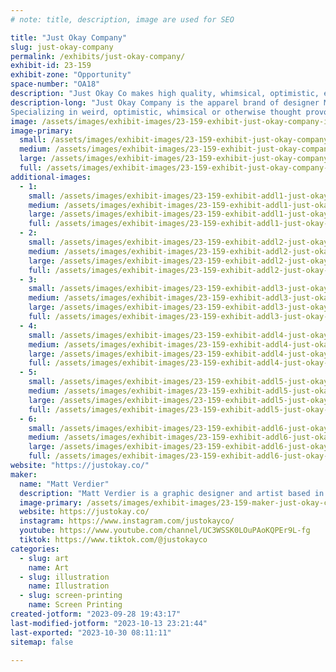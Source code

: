 ```yaml
---
# note: title, description, image are used for SEO

title: "Just Okay Company"
slug: just-okay-company
permalink: /exhibits/just-okay-company/
exhibit-id: 23-159
exhibit-zone: "Opportunity"
space-number: "OA18"
description: "Just Okay Co makes high quality, whimsical, optimistic, existential graphic t-shirts and trinkets!"
description-long: "Just Okay Company is the apparel brand of designer Matt Verdier. 
Specializing in weird, optimistic, whimsical or otherwise thought provoking graphic tees, Just Okay Company invites you to have a laugh considering the absurdity of everyday life. And most of all, to feel affirmed and confident wearing your new favorite t-shirt with some silly text that speaks to you!"
image: /assets/images/exhibit-images/23-159-exhibit-just-okay-company-img-7440-2-large.jpg
image-primary: 
  small: /assets/images/exhibit-images/23-159-exhibit-just-okay-company-img-7440-2-small.jpg
  medium: /assets/images/exhibit-images/23-159-exhibit-just-okay-company-img-7440-2-medium.jpg
  large: /assets/images/exhibit-images/23-159-exhibit-just-okay-company-img-7440-2-large.jpg
  full: /assets/images/exhibit-images/23-159-exhibit-just-okay-company-img-7440-2-full.jpg
additional-images: 
  - 1:
    small: /assets/images/exhibit-images/23-159-exhibit-addl1-just-okay-company-justokayco-communityt-small.jpg
    medium: /assets/images/exhibit-images/23-159-exhibit-addl1-just-okay-company-justokayco-communityt-medium.jpg
    large: /assets/images/exhibit-images/23-159-exhibit-addl1-just-okay-company-justokayco-communityt-large.jpg
    full: /assets/images/exhibit-images/23-159-exhibit-addl1-just-okay-company-justokayco-communityt-full.jpg
  - 2:
    small: /assets/images/exhibit-images/23-159-exhibit-addl2-just-okay-company-justokayco-otgw-small.jpg
    medium: /assets/images/exhibit-images/23-159-exhibit-addl2-just-okay-company-justokayco-otgw-medium.jpg
    large: /assets/images/exhibit-images/23-159-exhibit-addl2-just-okay-company-justokayco-otgw-large.jpg
    full: /assets/images/exhibit-images/23-159-exhibit-addl2-just-okay-company-justokayco-otgw-full.jpg
  - 3:
    small: /assets/images/exhibit-images/23-159-exhibit-addl3-just-okay-company-justokayco-singst-small.jpg
    medium: /assets/images/exhibit-images/23-159-exhibit-addl3-just-okay-company-justokayco-singst-medium.jpg
    large: /assets/images/exhibit-images/23-159-exhibit-addl3-just-okay-company-justokayco-singst-large.jpg
    full: /assets/images/exhibit-images/23-159-exhibit-addl3-just-okay-company-justokayco-singst-full.jpg
  - 4:
    small: /assets/images/exhibit-images/23-159-exhibit-addl4-just-okay-company-justokayco-veil-t-small.jpg
    medium: /assets/images/exhibit-images/23-159-exhibit-addl4-just-okay-company-justokayco-veil-t-medium.jpg
    large: /assets/images/exhibit-images/23-159-exhibit-addl4-just-okay-company-justokayco-veil-t-large.jpg
    full: /assets/images/exhibit-images/23-159-exhibit-addl4-just-okay-company-justokayco-veil-t-full.jpg
  - 5:
    small: /assets/images/exhibit-images/23-159-exhibit-addl5-just-okay-company-love-small.jpg
    medium: /assets/images/exhibit-images/23-159-exhibit-addl5-just-okay-company-love-medium.jpg
    large: /assets/images/exhibit-images/23-159-exhibit-addl5-just-okay-company-love-large.jpg
    full: /assets/images/exhibit-images/23-159-exhibit-addl5-just-okay-company-love-full.jpg
  - 6:
    small: /assets/images/exhibit-images/23-159-exhibit-addl6-just-okay-company-whimsy-small.jpg
    medium: /assets/images/exhibit-images/23-159-exhibit-addl6-just-okay-company-whimsy-medium.jpg
    large: /assets/images/exhibit-images/23-159-exhibit-addl6-just-okay-company-whimsy-large.jpg
    full: /assets/images/exhibit-images/23-159-exhibit-addl6-just-okay-company-whimsy-full.jpg
website: "https://justokay.co/"
maker: 
  name: "Matt Verdier"
  description: "Matt Verdier is a graphic designer and artist based in Orlando FL."
  image-primary: /assets/images/exhibit-images/23-159-maker-just-okay-company-faire-circle-apparel-and-art-medium.jpg
  website: https://justokay.co/
  instagram: https://www.instagram.com/justokayco/
  youtube: https://www.youtube.com/channel/UC3WSSK0LOuPAoKQPEr9L-fg
  tiktok: https://www.tiktok.com/@justokayco
categories: 
  - slug: art
    name: Art
  - slug: illustration
    name: Illustration
  - slug: screen-printing
    name: Screen Printing
created-jotform: "2023-09-28 19:43:17"
last-modified-jotform: "2023-10-13 23:21:44"
last-exported: "2023-10-30 08:11:11"
sitemap: false

---
```

